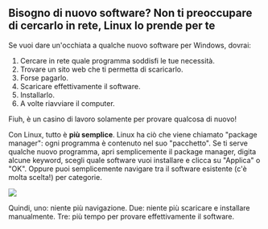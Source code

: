 <?php require("../../entete.php"); ?> <?php require("../../base.php"); ?>

<div id="corps">

<h2>Bisogno di nuovo software? Non ti preoccupare di cercarlo in rete, Linux lo prende per te</h2>

<p>Se vuoi dare un'occhiata a qualche nuovo software per Windows,  
dovrai:</p>

<ol>
<li>Cercare in rete quale programma soddisfi le tue necessità.</li>
<li>Trovare un sito web che ti permetta di scaricarlo.</li>
<li>Forse pagarlo.</li>
<li>Scaricare effettivamente il software.</li>
<li>Installarlo.</li>
<li>A volte riavviare il computer.</li>
</ol>

<p>Fiuh, è un casino di lavoro solamente per provare qualcosa di nuovo!</p>

<p>Con Linux, tutto è <b>più semplice</b>. Linux ha ciò che viene chiamato 
"package manager": ogni programma è contenuto nel suo "pacchetto". Se ti 
serve qualche nuovo programma, apri semplicemente il package manager, digita 
alcune keyword, scegli quale software vuoi installare e clicca su "Applica" o 
"OK". Oppure puoi semplicemente navigare tra il software esistente (c'è molta 
scelta!) per categorie.</p>

<img src="Images/synaptic.png" />

<p>Quindi, uno: niente più navigazione. Due: niente più scaricare e 
installare manualmente. Tre: più tempo per provare effettivamente il software.</p>

</div>


